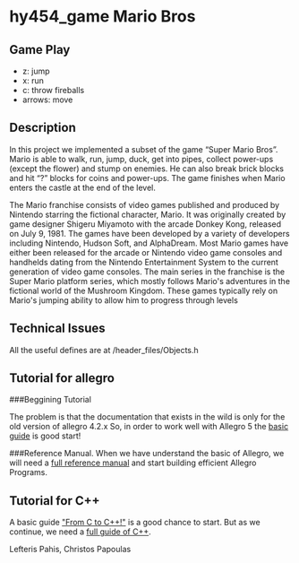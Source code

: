hy454_game Mario Bros
==========

## Game Play

* z: jump
* x: run
* c: throw fireballs
* arrows: move

## Description

In this project we implemented a subset of the game “Super Mario Bros”.
Mario is able to walk, run, jump, duck, get into pipes, collect power-ups (except the flower)
and stump on enemies. He can also break brick blocks and hit “?” blocks for coins
and power-ups. The game finishes when Mario enters the castle at the end of the
level.

The Mario franchise consists of video games published and produced
by Nintendo starring the fictional character, Mario. It was originally created by game
designer Shigeru Miyamoto with the arcade Donkey Kong, released on July 9, 1981.
The games have been developed by a variety of developers including
Nintendo, Hudson Soft, and AlphaDream. Most Mario games have either been
released for the arcade or Nintendo video game consoles and handhelds dating from
the Nintendo Entertainment System to the current generation of video game
consoles. The main series in the franchise is the Super Mario platform series, which
mostly follows Mario's adventures in the fictional world of the Mushroom Kingdom.
These games typically rely on Mario's jumping ability to allow him to progress
through levels

## Technical Issues

All the useful defines are at /header_files/Objects.h

## Tutorial for allegro
###Beggining Tutorial

The problem is that the documentation that exists in the wild is only for the old version of allegro 4.2.x
So, in order to work well with Allegro 5 the [basic guide](http://wiki.allegro.cc/index.php?title=Allegro_5) is good start!

###Reference Manual.
When we have understand the basic of Allegro, we will need a [full reference manual](http://alleg.strangesoft.net/docs/refman.pdf)
and start building efficient Allegro Programs.

## Tutorial for C++

A basic guide ["From C to C++!"](http://www.4p8.com/eric.brasseur/cppcen.html) is a good chance to start. But as we continue, we need a [full guide of C++](http://e-maxx.ru/bookz/files/stroustrup.pdf).

Lefteris Pahis, Christos Papoulas